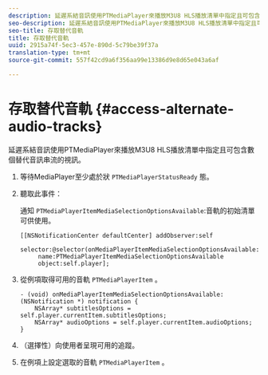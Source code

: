 ```yaml
---
description: 延遲系結音訊使用PTMediaPlayer來播放M3U8 HLS播放清單中指定且可包含數個替代音訊串流的視訊。
seo-description: 延遲系結音訊使用PTMediaPlayer來播放M3U8 HLS播放清單中指定且可包含數個替代音訊串流的視訊。
seo-title: 存取替代音軌
title: 存取替代音軌
uuid: 2915a74f-5ec3-457e-890d-5c79be39f37a
translation-type: tm+mt
source-git-commit: 557f42cd9a6f356aa99e13386d9e8d65e043a6af

---
```



# 存取替代音軌 {#access-alternate-audio-tracks}

延遲系結音訊使用PTMediaPlayer來播放M3U8 HLS播放清單中指定且可包含數個替代音訊串流的視訊。

1. 等待MediaPlayer至少處於狀 `PTMediaPlayerStatusReady` 態。
1. 聽取此事件：

   通知 `PTMediaPlayerItemMediaSelectionOptionsAvailable`:音軌的初始清單可供使用。

   ```
   [[NSNotificationCenter defaultCenter] addObserver:self 
        selector:@selector(onMediaPlayerItemMediaSelectionOptionsAvailable:) 
        name:PTMediaPlayerItemMediaSelectionOptionsAvailable  
        object:self.player];
   ```

1. 從例項取得可用的音軌 `PTMediaPlayerItem` 。

   ```
   - (void) onMediaPlayerItemMediaSelectionOptionsAvailable:(NSNotification *) notification { 
       NSArray* subtitlesOptions = self.player.currentItem.subtitlesOptions; 
       NSArray* audioOptions = self.player.currentItem.audioOptions; 
   }
   ```

1. （選擇性）向使用者呈現可用的追蹤。
1. 在例項上設定選取的音軌 `PTMediaPlayerItem` 。
